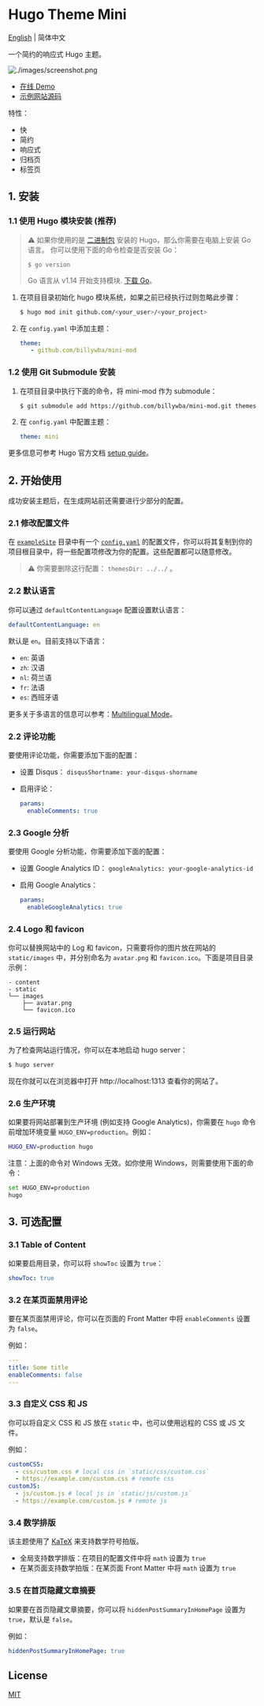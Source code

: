 # Hugo Theme Mini

[English](https://github.com/billywba/mini-mod/tree/master/README.md) | 简体中文

一个简约的响应式 Hugo 主题。

![./images/screenshot.png](https://raw.githubusercontent.com/nodejh/hugo-theme-mini/master/images/screenshot.png)

- [在线 Demo](https://nodejh.github.io/hugo-theme-mini)
- [示例网站源码](https://github.com/billywba/mini-mod/tree/master/exampleSite)

特性：

- 快
- 简约
- 响应式
- 归档页
- 标签页


## 1. 安装


### 1.1 使用 Hugo 模块安装 (推荐)

> ⚠️ 如果你使用的是 [二进制包](https://gohugo.io/getting-started/installing/#binary-cross-platform) 安装的 Hugo，那么你需要在电脑上安装 Go 语言。 你可以使用下面的命令检查是否安装 Go：
> ```
> $ go version
> ```
> Go 语言从 v1.14 开始支持模块. [下载 Go](https://golang.org/dl/)。

1. 在项目目录初始化 hugo 模块系统，如果之前已经执行过则忽略此步骤：

    ```bash
    $ hugo mod init github.com/<your_user>/<your_project>
    ```

2. 在 `config.yaml` 中添加主题：

    ```yaml
    theme: 
       - github.com/billywba/mini-mod
    ```

### 1.2 使用 Git Submodule 安装


1. 在项目目录中执行下面的命令，将 mini-mod 作为 submodule：

    ```bash
    $ git submodule add https://github.com/billywba/mini-mod.git themes/mini-mod
    ```

2. 在 `config.yaml` 中配置主题：

    ```yaml
   theme: mini
    ```

更多信息可参考 Hugo 官方文档 [setup guide](//gohugo.io/overview/installing/)。


## 2. 开始使用

成功安装主题后，在生成网站前还需要进行少部分的配置。


### 2.1 修改配置文件

在 [`exampleSite`](https://github.com/billywba/mini-mod/tree/master/exampleSite) 目录中有一个 [`config.yaml`](https://github.com/billywba/mini-mod/blob/master/exampleSite/config.yaml) 的配置文件，你可以将其复制到你的项目根目录中，将一些配置项修改为你的配置。这些配置都可以随意修改。


> ⚠️ 你需要删除这行配置： `themesDir: ../../` 。

### 2.2 默认语言

你可以通过 `defaultContentLanguage` 配置设置默认语言：

```yaml
defaultContentLanguage: en
```

默认是 `en`。目前支持以下语言：

- `en`: 英语
- `zh`: 汉语
- `nl`: 荷兰语
- `fr`: 法语
- `es`: 西班牙语

更多关于多语言的信息可以参考：[Multilingual Mode](https://gohugo.io/content-management/multilingual/)。


### 2.2 评论功能

要使用评论功能，你需要添加下面的配置：

- 设置 Disqus： `disqusShortname: your-disqus-shorname`
- 启用评论：

    ```yaml
    params:
      enableComments: true
    ```

### 2.3 Google 分析

要使用 Google 分析功能，你需要添加下面的配置：

- 设置 Google Analytics ID： `googleAnalytics: your-google-analytics-id`
- 启用 Google Analytics：

    ```yaml
    params:
      enableGoogleAnalytics: true
    ```

### 2.4 Logo 和 favicon

你可以替换网站中的 Log 和 favicon，只需要将你的图片放在网站的 `static/images` 中，并分别命名为 `avatar.png` 和 `favicon.ico`。下面是项目目录示例：

```shell
- content
- static
└── images
    ├── avatar.png
    └── favicon.ico
```

### 2.5 运行网站

为了检查网站运行情况，你可以在本地启动 hugo server：

```bash
$ hugo server
```

现在你就可以在浏览器中打开 http://localhost:1313 查看你的网站了。

### 2.6 生产环境

如果要将网站部署到生产环境 (例如支持 Google Analytics)，你需要在 `hugo` 命令前增加环境变量 `HUGO_ENV=production`。例如：

```bash
HUGO_ENV=production hugo
```

注意：上面的命令对 Windows 无效。如你使用 Windows，则需要使用下面的命令：

```bash
set HUGO_ENV=production
hugo
```

## 3. 可选配置

### 3.1 Table of Content

如果要启用目录，你可以将 `showToc` 设置为 `true`：

```yaml
showToc: true
```


### 3.2 在某页面禁用评论

要在某页面禁用评论，你可以在页面的 Front Matter 中将 `enableComments` 设置为 `false`。

例如：

```yaml
---
title: Some title
enableComments: false
---
```

### 3.3 自定义 CSS 和 JS

你可以将自定义 CSS 和 JS 放在 `static` 中，也可以使用远程的 CSS 或 JS 文件。

例如：

```yaml
customCSS:
  - css/custom.css # local css in `static/css/custom.css`
  - https://example.com/custom.css # remote css
customJS:
  - js/custom.js # local js in `static/js/custom.js`
  - https://example.com/custom.js # remote js
```


### 3.4 数学排版

该主题使用了 [KaTeX](https://katex.org/) 来支持数学符号拍版。

- 全局支持数学排版：在项目的配置文件中将 `math` 设置为 `true`
- 在某页面支持数学拍版：在某页面 Front Matter 中将 `math` 设置为 `true`

### 3.5 在首页隐藏文章摘要 

如果要在首页隐藏文章摘要，你可以将 `hiddenPostSummaryInHomePage` 设置为 `true`，默认是 `false`。

例如：

```yaml
hiddenPostSummaryInHomePage: true
```

## License

[MIT](https://github.com/billywba/mini-mod/blob/master/LICENSE.md)
